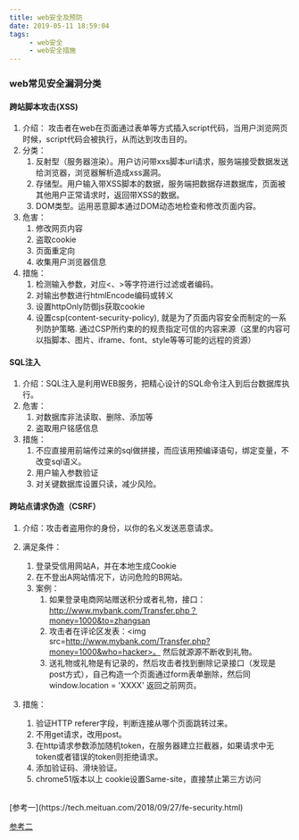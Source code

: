 ```yaml
---
title: web安全及预防
date: 2019-05-11 18:59:04
tags:
     - web安全
     - web安全措施
---
```


### web常见安全漏洞分类
#### 跨站脚本攻击(XSS)
1. 介绍： 攻击者在web在页面通过表单等方式插入script代码，当用户浏览网页时候，script代码会被执行，从而达到攻击目的。
2. 分类：
   1. 反射型（服务器渲染）。用户访问带xxs脚本url请求，服务端接受数据发送给浏览器，浏览器解析造成xss漏洞。
   2. 存储型。用户输入带XSS脚本的数据，服务端把数据存进数据库，页面被其他用户正常请求时，返回带XSS的数据。
   3. DOM类型。运用恶意脚本通过DOM动态地检查和修改页面内容。
3. 危害：
   1. 修改网页内容
   2. 盗取cookie
   3. 页面重定向
   4. 收集用户浏览器信息
4. 措施：
   1. 检测输入参数，对应<、>等字符进行过滤或者编码。
   2. 对输出参数进行htmlEncode编码或转义
   3. 设置httpOnly防御js获取cookie
   4. 设置csp(content-security-policy), 就是为了页面内容安全而制定的一系列防护策略. 通过CSP所约束的的规责指定可信的内容来源（这里的内容可以指脚本、图片、iframe、font、style等等可能的远程的资源）

#### SQL注入
1. 介绍：SQL注入是利用WEB服务，把精心设计的SQL命令注入到后台数据库执行。
2. 危害：
   1. 对数据库非法读取、删除、添加等
   2. 盗取用户铭感信息
3. 措施：
   1. 不应直接用前端传过来的sql做拼接，而应该用预编译语句，绑定变量，不改变sql语义。
   2. 用户输入参数验证
   3. 对关键数据库设置只读，减少风险。

#### 跨站点请求伪造（CSRF）
1. 介绍：攻击者盗用你的身份，以你的名义发送恶意请求。

2. 满足条件：
   1. 登录受信用网站A，并在本地生成Cookie
   2. 在不登出A网站情况下，访问危险的B网站。
   3. 案例：
      1. 如果登录电商网站赠送积分或者礼物，接口：http://www.mybank.com/Transfer.php？money=1000&to=zhangsan
      2. 攻击者在评论区发表：<img src=http://www.mybank.com/Transfer.php?money=1000&who=hacker>。 然后就源源不断收到礼物。
      3. 送礼物或礼物是有记录的，然后攻击者找到删除记录接口（发现是post方式），自己构造一个页面通过form表单删除，然后同window.location = 'XXXX' 返回之前网页。

3. 措施：
   1. 验证HTTP referer字段，判断连接从哪个页面跳转过来。
   2. 不用get请求，改用post。
   3. 在http请求参数添加随机token，在服务器建立拦截器，如果请求中无token或者错误的token则拒绝请求。
   4. 添加验证码、滑块验证。
   5. chrome51版本以上 cookie设置Same-site，直接禁止第三方访问



<br >
[参考一](https://tech.meituan.com/2018/09/27/fe-security.html)

[参考二](https://www.ruanyifeng.com/blog/2019/09/cookie-samesite.html)